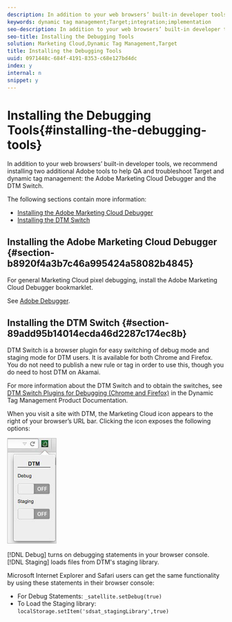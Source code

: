 ```yaml
---
description: In addition to your web browsers’ built-in developer tools, we recommend installing two additional Adobe tools to help QA and troubleshoot Target and dynamic tag management  the Adobe Marketing Cloud Debugger and the DTM Switch.
keywords: dynamic tag management;Target;integration;implementation
seo-description: In addition to your web browsers’ built-in developer tools, we recommend installing two additional Adobe tools to help QA and troubleshoot Target and dynamic tag management  the Adobe Marketing Cloud Debugger and the DTM Switch.
seo-title: Installing the Debugging Tools
solution: Marketing Cloud,Dynamic Tag Management,Target
title: Installing the Debugging Tools
uuid: 0971448c-684f-4191-8353-c68e127bd4dc
index: y
internal: n
snippet: y
---
```


# Installing the Debugging Tools{#installing-the-debugging-tools}

In addition to your web browsers’ built-in developer tools, we recommend installing two additional Adobe tools to help QA and troubleshoot Target and dynamic tag management: the Adobe Marketing Cloud Debugger and the DTM Switch.

The following sections contain more information:

* [Installing the Adobe Marketing Cloud Debugger](../qa-approval-deployal-steps/installing-debugging-tools.md#section-b8920f4a3b7c46a995424a58082b4845) 
* [Installing the DTM Switch](../qa-approval-deployal-steps/installing-debugging-tools.md#section-89add95b14014ecda46d2287c174ec8b)

## Installing the Adobe Marketing Cloud Debugger {#section-b8920f4a3b7c46a995424a58082b4845}

For general Marketing Cloud pixel debugging, install the Adobe Marketing Cloud Debugger bookmarklet.

See [Adobe Debugger](https://marketing.adobe.com/resources/help/en_US/sc/implement/debugger.html).

## Installing the DTM Switch {#section-89add95b14014ecda46d2287c174ec8b}

DTM Switch is a browser plugin for easy switching of debug mode and staging mode for DTM users. It is available for both Chrome and Firefox. You do not need to publish a new rule or tag in order to use this, though you do need to host DTM on Akamai.

For more information about the DTM Switch and to obtain the switches, see [DTM Switch Plugins for Debugging (Chrome and Firefox)](https://marketing.adobe.com/resources/help/en_US/dtm/index.html?f=search_discovery_plugins) in the Dynamic Tag Management Product Documentation.

When you visit a site with DTM, the Marketing Cloud icon appears to the right of your browser’s URL bar. Clicking the icon exposes the following options:

![](assets/debugger.png)

[!DNL Debug] turns on debugging statements in your browser console. [!DNL Staging] loads files from DTM's staging library.

Microsoft Internet Explorer and Safari users can get the same functionality by using these statements in their browser console:

* For Debug Statements: `_satellite.setDebug(true)` 
* To Load the Staging library: `localStorage.setItem('sdsat_stagingLibrary',true)`

